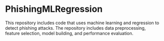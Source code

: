 # PhishingMLRegression
This repository includes code that uses machine learning and regression to detect phishing attacks. The repository includes data preprocessing, feature selection, model building, and performance evaluation.
